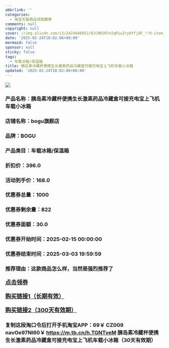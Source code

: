 ```yaml
---
abbrlink: ''
categories:
  - 淘宝天猫商品领隐藏券
comments: null
copyright: null
cover: //img.alicdn.com/i3/2424646052/O1CN01R7nIqR1uZry8YfjQF_!!0-item_pic.jpg
date: '2025-02-24T18:02:06+08:00'
mermaid: false
sponsor: null
sticky: false
tags:
  - 车载冰箱/保温箱
title: 胰岛素冷藏杯便携生长激素药品冷藏盒可接充电宝上飞机车载小冰箱
updated: '2025-02-24T18:02:06+08:00'
--- 
```


![](//img.alicdn.com/i3/2424646052/O1CN01R7nIqR1uZry8YfjQF_!!0-item_pic.jpg)

### 产品名称：胰岛素冷藏杯便携生长激素药品冷藏盒可接充电宝上飞机车载小冰箱
### 店铺名称：bogu旗舰店
### 品牌：BOGU
### 产品类目：车载冰箱/保温箱
### 折扣价：396.0
### 活动到手价：168.0
### 优惠券总量：1000
### 优惠券剩余量：822
### 优惠券面额：30.0
### 优惠券开始时间：2025-02-15 00:00:00	
### 优惠券结束时间：2025-03-03 19:59:59	
### 推荐理由：这款商品怎么样，当然是强烈推荐了

<p style="font-size: 18px; font-weight: bold;">
  <a href="https://uland.taobao.com/coupon/edetail?e=R5fOr0hS%2F7ulhHvvyUNXZfh8CuWt5YH5OVuOuRD5gLJMmdsrkidbOUV9IBA4kmjLivlVkgIwVhYV5wL2A7MNpuGN3O9HG6N9MyUzTm4YILl79k7vJdWfTvB%2Bw%2FzgtQ8H7ZFRvruJ6uNyBOK%2B8KjzSuzY3MUSAX0G1TP3uC6T%2BzrKa4jyh4U%2Bo5meM0mEu45pVg7oEIafDOONfiknwDwgYS%2FsWqyKYTVEvx24htuqzYwDHXLApfbZC9QqW3sOLwhkfiC5urLC0sZdJtepVjTqX51HCKblLvSZJnJ5OAv3Fn9wy7cgGF%2BpAO4bxC%2B7zJfQ%2BnoDgTNhwmM%3D&traceId=216624f717406354773041765d1300&union_lens=lensId%3AOPT%401740635478%400b516fcf_0dab_19545f59909_5118%4001%40eyJmbG9vcklkIjo3MzM1NH0ie" target="_blank">点击领券</a>
</p>
<p style="font-size: 18px; font-weight: bold;">
  <a href="https://s.click.taobao.com/t?e=m%3D2%26s%3DThEzGJv8SNJw4vFB6t2Z2ueEDrYVVa64K7Vc7tFgwiHjf2vlNIV67pNS5Qpp3aDuFfrEfJ4hp2r3ID%2FV1RqsF4wnCJeELi4I%2FIEn%2BS1IjHAB0ghlTd7WlZVm%2FOAUUFw71qrpxiwMoCNxc1AtbZGVS2n0xixuRtIjJ777cCr8nacLZMqoQW%2BfuB6GmlJyRiVTElj425xvsOrS11FDhp3S3%2BmG0jFx%2Byxo%2FIxDWVCRz2pnRXi7EOHuwDnLTb3FA7uTuy0mUHMvcGWPgysBSxHfUOXVLEPDWL2488k2Nrx7Ax%2B%2FI6bpfGraNSGFCzYOOqAQ" target="_blank">购买链接1（长期有效）</a>
</p>
<p style="font-size: 18px; font-weight: bold;">
  <a href="https://s.click.taobao.com/enVIyNs" target="_blank">购买链接2（300天有效期）</a>
</p>

### 复制这段淘口令后打开手机淘宝APP：69￥ CZ009 navOe97NI60￥ https://m.tb.cn/h.TGNTveM  胰岛素冷藏杯便携生长激素药品冷藏盒可接充电宝上飞机车载小冰箱（30天有效期）
